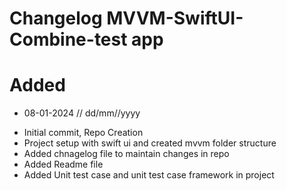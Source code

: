 # Changelog MVVM-SwiftUI-Combine-test app 

# Added
* 08-01-2024 // dd/mm//yyyy 

- Initial commit, Repo Creation 
- Project setup with swift ui and created mvvm folder structure 
- Added chnagelog file to maintain changes in repo
- Added Readme file 
- Added Unit test case and unit test case framework in project

